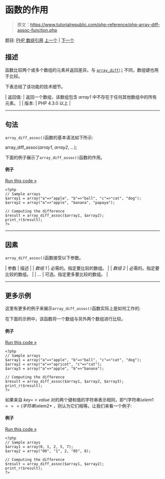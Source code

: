 # 函数的作用

> 原文：<https://www.tutorialrepublic.com/php-reference/php-array-diff-assoc-function.php>

题目: [PHP 数组引用](php-array-functions.php) [上一个](php-array-diff-function.php) | [下一个](php-array-diff-key-function.php)

## 描述

函数比较两个或多个数组的元素并返回差异。与 [`array_diff()`](php-array-diff-function.php) 不同，数组键也用于比较。

下表总结了该功能的技术细节。

| 返回值: | 返回一个数组，该数组包含 *array1* 中不存在于任何其他数组中的所有元素。 |
| 版本: | PHP 4.3.0 以上 |

* * *

## 句法

`array_diff_assoc()`函数的基本语法如下所示:

array_diff_assoc(*array1*, *array2*, *...*);

下面的例子展示了`array_diff_assoc()`函数的作用。

#### 例子

[Run this code »](../codelab.php?topic=php&file=difference-between-two-arrays-with-key-check "Run this code to view the output")

```
<?php
// Sample arrays
$array1 = array("a"=>"apple", "b"=>"ball", "c"=>"cat", "dog");
$array2 = array("a"=>"apple", "banana", "papaya");

// Computing the difference
$result = array_diff_assoc($array1, $array2);
print_r($result);
?>
```

* * *

## 因素

`array_diff_assoc()`函数接受以下参数。

| 参数 | 描述 |
| *数组 1* | 必需的。指定要比较的数组。 |
| *数组 2* | 必需的。指定要比较的数组。 |
| *...* | 可选。指定更多要比较的数组。 |

* * *

## 更多示例

这里有更多的例子来展示`array_diff_assoc()`函数实际上是如何工作的:

在下面的示例中，该函数将一个数组与另外两个数组进行比较。

#### 例子

[Run this code »](../codelab.php?topic=php&file=difference-between-three-arrays-with-key-check "Run this code to view the output")

```
<?php
// Sample arrays
$array1 = array("a"=>"apple", "b"=>"ball", "c"=>"cat", "dog");
$array2 = array("a"=>"apricot", "c"=>"cat");
$array3 = array("a"=>"apple", "b"=>"banana");

// Computing the difference
$result = array_diff_assoc($array1, $array2, $array3);
print_r($result);
?>
```

如果来自 *key= > value* 对的两个键和值的字符串表示相同，即*(字符串)$elem1 ===(字符串)$elem2* ，则认为它们相等。让我们来看一个例子:

#### 例子

[Run this code »](../codelab.php?topic=php&file=difference-of-arrays-having-elements-of-different-types "Run this code to view the output")

```
<?php
// Sample arrays
$array1 = array(0, 1, 2, 5, 7);
$array2 = array("00", "1", 2, "05", 8);

// Computing the difference
$result = array_diff_assoc($array1, $array2);
print_r($result);
?>
```